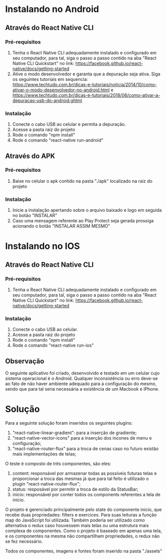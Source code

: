 # Instalando no Android

## Através do React Native CLI


### Pré-requisitos

1. Tenha o React Native CLI adequadamente instalado e configurado em seu computador, para tal, siga o passo a passo contido na aba "React Native CLI Quickstart" no link: https://facebook.github.io/react-native/docs/getting-started
2. Ative o modo desenvolvedor e garanta que a depuração seja ativa. Siga os seguintes tutoriais em sequencia: https://www.techtudo.com.br/dicas-e-tutoriais/noticia/2014/10/como-ativar-o-modo-desenvolvedor-no-android.html e https://www.techtudo.com.br/dicas-e-tutoriais/2018/06/como-ativar-a-depuracao-usb-do-android.ghtml
### Instalação

1. Conecte o cabo USB ao celular e permita a depuração.
2. Acesse a pasta raiz do projeto
3. Rode o comando "npm install"
4. Rode o comando "react-native run-android"

## Através do APK

### Pré-requisitos

1. Baixe no celular o apk contido na pasta "./apk" localizado na raiz do projeto

### Instalação
1. Inicie a instalação apertando sobre o arquivo baixado e logo em seguida no botão "INSTALAR"
2. Caso uma mensagem referente ao Play Protect seja gerada prossiga acionando o botão "INSTALAR ASSIM MESMO"


# Instalando no IOS

## Através do React Native CLI


### Pré-requisitos

1. Tenha o React Native CLI adequadamente instalado e configurado em seu computador, para tal, siga o passo a passo contido na aba "React Native CLI Quickstart" no link: https://facebook.github.io/react-native/docs/getting-started

### Instalação

1. Conecte o cabo USB ao celular.
2. Acesse a pasta raiz do projeto
3. Rode o comando "npm install"
3. Rode o comando "react-native run-ios"

## Observação

O seguinte aplicativo foi criado, desenvolvido e testado em um celular cujo sistema operacional é o Android. Qualquer inconsistência ou erro deve-se ao fato de não haver ambiente adequado para a configuração do mesmo, sendo que para tal seria necessária a existência de um Macbook e IPhone.

# Solução

Para a seguinte solução foram inseridos os seguintes plugins: 

1. "react-native-linear-gradient": para a inserção de gradiente;
2. "react-native-vector-icons" para a inserção dos incones de menu e configuração;
3. "react-native-router-flux" para a troca de cenas caso no futuro existão mais implementações de telas;

O teste é composto de três componentes, são eles:

1. content: responsável por armazenar todas as possíveis futuras telas e proporcionar a troca das mesmas já que para tal feito é utilizado o plugin "react-native-router-flux";
2. status: resposável por permitir a troca de estilo da StatusBar;
3. inicio: responsável por conter todos os components referentes a tela de início.

O projeto é gerenciado principalmente pelo state do componente inicio, que recebe duas propriedades: filters e exercices. Para suas leituras a função map do JavaScript foi utilizada. Também poderia ser utilizado como alternativa o redux caso houvessem mais telas ou uma estrutura mais complexa de componentes. Como o projeto é baseado em apenas uma tela, e os componentes na mesma não compartilham propriedades, o redux não se fez necessário.  

Todos os componentes, imagens e fontes foram inserido na pasta "./assets"
